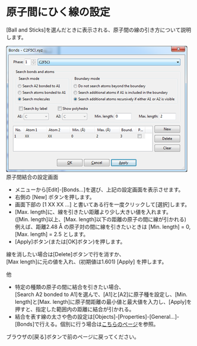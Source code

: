 # 原子間にひく線の設定
[Ball and Sticks]を選んだときに表示される、原子間の線の引き方について説明します。  

<img title="bond" src="/img/bond.png" alt="" width="488" height="339" />
原子間結合の設定画面

- メニューから[Edit]-[Bonds...]を選び、上記の設定画面を表示させます。
- 右側の [New] ボタンを押します。
- 画面下部の [1 XX XX ...] と書いてある行を一度クリックして[選択]します。
- [Max. length]に、線を引きたい距離より少し大きい値を入れます。  
([Min. length]以上、[Max. length]以下の距離の原子の間に線が引かれる)  
例えば、距離2.48 Å の原子対の間に線を引きたいときは [Min. length] = 0, [Max. length] = 2.5 とします。
- [Apply]ボタン(または[OK]ボタン)を押します。

線を消したい場合は[Delete]ボタンで行を消すか、  
[Max length]に元の値を入れ、(初期値は1.601) [Apply] を押します。

他
- 特定の種類の原子の間に結合を引きたい場合、  
[Search A2 bonded to A1]を選んで、[A1]と[A2]に原子種を設定し、[Min. length]と[Max. length]に原子間距離の最小値と最大値を入力し、[Apply]を押すと、指定した範囲内の距離に結合が引かれる。
- 結合を表す線の太さや色の設定は[Objects]-[Properties]-[General...]-[Bonds]で行える。個別に行う場合は[こちらのページ](ethbond.md)を参照。

ブラウザの[戻る]ボタンで前のページに戻ってください。
